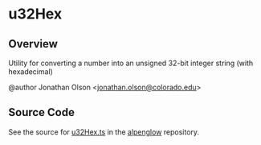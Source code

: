 # u32Hex

## Overview

Utility for converting a number into an unsigned 32-bit integer string (with hexadecimal)

@author Jonathan Olson &lt;jonathan.olson@colorado.edu&gt;



## Source Code

See the source for [u32Hex.ts](https://github.com/phetsims/alpenglow/blob/main/js/webgpu/compute/u32Hex.ts) in the [alpenglow](https://github.com/phetsims/alpenglow) repository.
